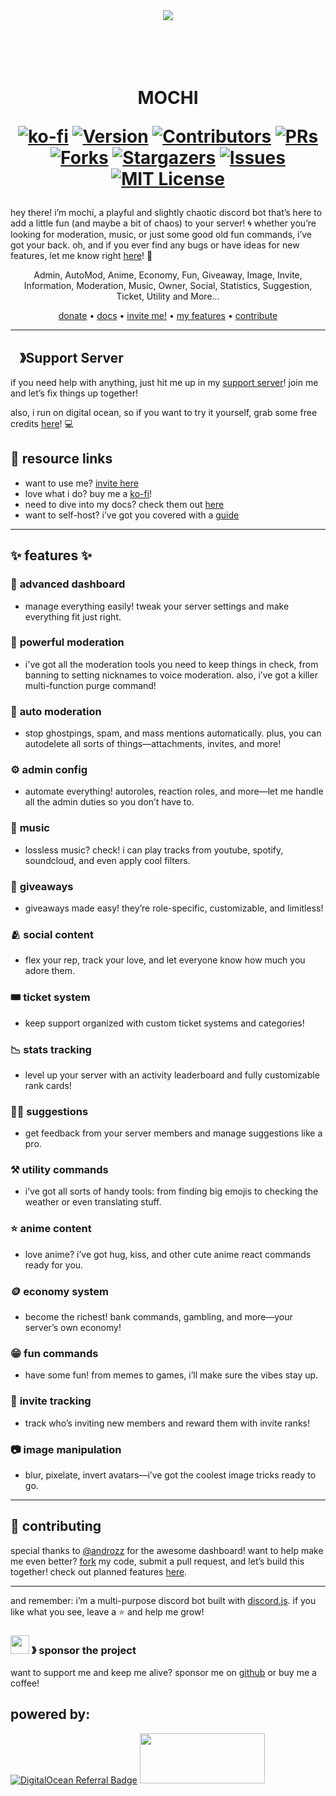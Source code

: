 
<center><img src="https://capsule-render.vercel.app/api?type=waving&color=gradient&height=200&section=header&text=Mochi&fontSize=80&fontAlignY=35&animation=twinkling&fontColor=gradient" /></center>

<h1 align="center">
  <br>
  <a href="https://github.com/vixshan/mochi/.gitbook/assets/tmpng.png" height="200" alt="MOCHI"></a>
  <br>
  MOCHI
  <br>

[![ko-fi](https://ko-fi.com/img/githubbutton_sm.svg)](https://ko-fi.com/C0C1PUABU)
[![Version][version-shield]](version-url)
[![Contributors][contributors-shield]][contributors-url]
[![PRs][pr-shield]][pr-url] [![Forks][forks-shield]][forks-url]
[![Stargazers][stars-shield]][stars-url] [![Issues][issues-shield]][issues-url]
[![MIT License][license-shield]][license-url]

</h1>

  hey there! i’m mochi, a playful and slightly chaotic discord bot that’s here to add a little fun (and maybe a bit of chaos) to your server! 🌀 whether you’re looking for moderation, music, or just some good old fun commands, i’ve got your back. oh, and if you ever find any bugs or have ideas for new features, let me know right [here](https://github.com/vixshan/mochi/issues/new)! 💖

<p align="center">Admin, AutoMod, Anime, Economy, Fun, Giveaway, Image, Invite, Information, Moderation, Music, Owner, Social, Statistics, Suggestion, Ticket, Utility and More...</p>

<p align="center">
  <a href="ko-fi.com/vikshan">donate</a>
  •
  <a href="docs.vikshan.tech">docs</a>
  •
  <a href="https://discord.com/api/oauth2/authorize?client_id=1009149789914546287&scope=bot+applications.commands&permissions=1374891928950">invite me!</a>
  •
  <a href="#-features-">my features</a>
  •
  <a href="#--contributing--">contribute</a>
</p>

---

## <img src="https://cdn.discordapp.com/emojis/1036083490292244493.png" width="15px" height="15px">》Support Server

if you need help with anything, just hit me up in my [support server](https://discord.gg/uMgS9evnmv)! join me and let’s fix things up together!

also, i run on digital ocean, so if you want to try it yourself, grab some free credits [here](https://m.do.co/c/c5587212fe39)! 💻

## 🔗 resource links

- want to use me? [invite here](https://discord.com/oauth2/authorize?client_id=1009149789914546287&permissions=397602323830&scope=bot%20applications.commands)
- love what i do? buy me a [ko-fi](https://ko-fi.com/vikshan)!
- need to dive into my docs? check them out [here](https://docs.vikshan.tech)
- want to self-host? i’ve got you covered with a [guide](https://docs.vikshan.tech/installation/installation)

---

## ✨ features ✨

### 📡 **advanced dashboard**

- manage everything easily! tweak your server settings and make everything fit just right.

### 🛑 **powerful moderation**

- i've got all the moderation tools you need to keep things in check, from banning to setting nicknames to voice moderation. also, i’ve got a killer multi-function purge command!

### 🤖 **auto moderation**

- stop ghostpings, spam, and mass mentions automatically. plus, you can autodelete all sorts of things—attachments, invites, and more!

### ⚙️ **admin config**

- automate everything! autoroles, reaction roles, and more—let me handle all the admin duties so you don’t have to.

### 🎵 **music**

- lossless music? check! i can play tracks from youtube, spotify, soundcloud, and even apply cool filters.

### 🎉 **giveaways**

- giveaways made easy! they’re role-specific, customizable, and limitless!

### 🫂 **social content**

- flex your rep, track your love, and let everyone know how much you adore them.

### 🎟 **ticket system**

- keep support organized with custom ticket systems and categories!

### 📉 **stats tracking**

- level up your server with an activity leaderboard and fully customizable rank cards!

### 🙋‍♂️ **suggestions**

- get feedback from your server members and manage suggestions like a pro.

### ⚒️ **utility commands**

- i’ve got all sorts of handy tools: from finding big emojis to checking the weather or even translating stuff.

### ⭐ **anime content**

- love anime? i’ve got hug, kiss, and other cute anime react commands ready for you.

### 🪙 **economy system**

- become the richest! bank commands, gambling, and more—your server’s own economy!

### 😁 **fun commands**

- have some fun! from memes to games, i’ll make sure the vibes stay up.

### 📨 **invite tracking**

- track who’s inviting new members and reward them with invite ranks!

### 📷 **image manipulation**

- blur, pixelate, invert avatars—i’ve got the coolest image tricks ready to go.

---

## 🤝 contributing

special thanks to [@androzz](https://github.com/Androz2091/AtlantaBot) for the awesome dashboard! want to help make me even better? [fork](https://github.com/vixshan/mochi/fork) my code, submit a pull request, and let’s build this together! check out planned features [here](https://github.com/vixshan/mochi/projects).

---

and remember: i’m a multi-purpose discord bot built with [discord.js](https://github.com/Discordjs/discordjs). if you like what you see, leave a ⭐ and help me grow!

### <img src="https://cdn.discordapp.com/emojis/809085860632985630.png" width="30px" height="30px"> 》 sponsor the project

want to support me and keep me alive? sponsor me on [github](https://github.com/sponsors/vixshan) or buy me a coffee!

<!-- sponsors --><!-- sponsors -->

## powered by:

[![DigitalOcean Referral Badge](https://web-platforms.sfo2.cdn.digitaloceanspaces.com/WWW/Badge%201.svg)](https://www.digitalocean.com/?refcode=c5587212fe39&utm_campaign=Referral_Invite&utm_medium=Referral_Program&utm_source=badge)
<a href="https://www.vultr.com/?ref=9556008-8H"><img src="https://www.vultr.com/media/logo_ondark.svg" width="200" height="80"></a>

[version-shield]:
  https://img.shields.io/github/package-json/v/vixshan/mochi?style=for-the-badge
[version-url]: https://github.com/vixshan/mochi
[pr-shield]:
  https://img.shields.io/github/issues-pr/vixshan/mochi?style=for-the-badge
[pr-url]: https://github.com/vixshan/mochi/pulls
[contributors-shield]:
  https://img.shields.io/github/contributors/vixshan/mochi.svg?style=for-the-badge
[contributors-url]: https://github.com/vixshan/mochi/graphs/contributors
[forks-shield]:
  https://img.shields.io/github/forks/vixshan/mochi.svg?style=for-the-badge
[forks-url]: https://github.com/vixshan/mochi/network/members
[stars-shield]:
  https://img.shields.io/github/stars/vixshan/mochi.svg?style=for-the-badge
[stars-url]: https://github.com/vixshan/mochi/stargazers
[issues-shield]:
  https://img.shields.io/github/issues/vixshan/mochi.svg?style=for-the-badge
[issues-url]: https://github.com/vixshan/mochi/issues
[license-shield]:
  https://img.shields.io/github/license/vixshan/mochi.svg?style=for-the-badge
[license-url]: https://github.com/vixshan/mochi/blob/master/LICENSE
